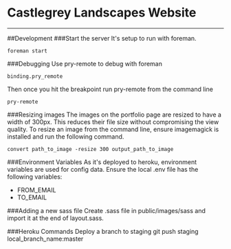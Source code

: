 # Castlegrey Landscapes Website
----
##Development
###Start the server
It's setup to run with foreman.

    foreman start
###Debugging
Use pry-remote to debug with foreman

    binding.pry_remote

Then once you hit the breakpoint run pry-remote from the command line

    pry-remote
###Resizing images
The images on the portfolio page are resized to have a width of 300px. This reduces their file size without compromising the view quality. To resize an image from the command line, ensure imagemagick is installed and run the following command.

    convert path_to_image -resize 300 output_path_to_image

###Environment Variables
As it's deployed to heroku, environment variables are used for config data. Ensure the local .env file has the following variables:

* FROM_EMAIL
* TO_EMAIL

###Adding a new sass file
Create .sass file in public/images/sass and import it at the end of layout.sass.

###Heroku Commands
Deploy a branch to staging
    git push staging local_branch_name:master